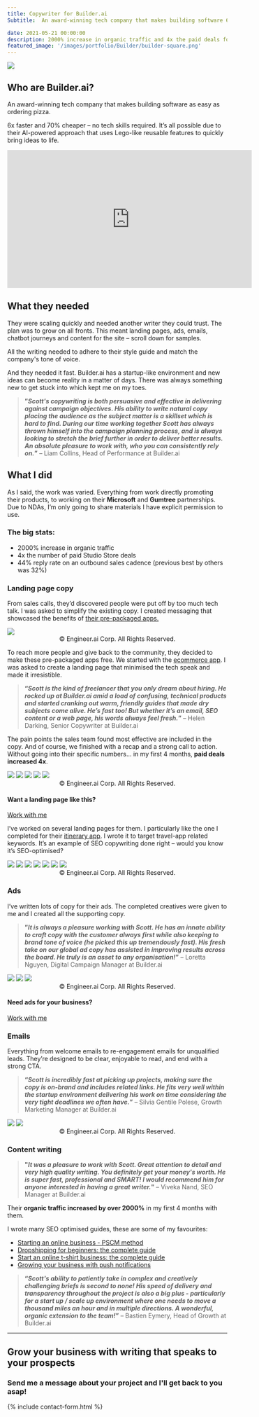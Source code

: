 ```yaml
---
title: Copywriter for Builder.ai
Subtitle:  An award-winning tech company that makes building software 6x faster and 70% cheaper

date: 2021-05-21 00:00:00
description: 2000% increase in organic traffic and 4x the paid deals for this award-winning tech company. I wrote landing pages, ads, email sequences, chatbot journeys, and content. 
featured_image: '/images/portfolio/Builder/builder-square.png'
---
```


![](/images/portfolio/Builder/builder-landscape.png)
## Who are Builder.ai?
An award-winning tech company that makes building software as easy as ordering pizza. 

6x faster and 70% cheaper – no tech skills required. It’s all possible due to their AI-powered approach that uses Lego-like reusable features to quickly bring ideas to life.

<iframe width="560" height="315" src="https://www.youtube.com/embed/Zn70RM1RSxk" title="YouTube video player" frameborder="0" allow="accelerometer; autoplay; clipboard-write; encrypted-media; gyroscope; picture-in-picture" allowfullscreen></iframe>

## What they needed
They were scaling quickly and needed another writer they could trust. The plan was to grow on all fronts. This meant landing pages, ads, emails, chatbot journeys and content for the site – scroll down for samples.

All the writing needed to adhere to their style guide and match the company's tone of voice. 

And they needed it fast. Builder.ai has a startup-like environment and new ideas can become reality in a matter of days. There was always something new to get stuck into which kept me on my toes.


>**”*Scott's copywriting is both persuasive and effective in delivering against campaign objectives. His ability to write natural copy placing the audience as the subject matter is a skillset which is hard to find. During our time working together Scott has always thrown himself into the campaign planning process, and is always looking to stretch the brief further in order to deliver better results. An absolute pleasure to work with, who you can consistently rely on.*”** – Liam Collins, Head of Performance at Builder.ai

## What I did 
As I said, the work was varied. Everything from work directly promoting their products, to working on their **Microsoft** and **Gumtree** partnerships. Due to NDAs, I’m only going to share materials I have explicit permission to use.

### The big stats:
* 2000% increase in organic traffic
* 4x the number of paid Studio Store deals
* 44% reply rate on an outbound sales cadence (previous best by others was 32%)

### Landing page copy
From sales calls, they’d discovered people were put off by too much tech talk. I was asked to simplify the existing copy. I created messaging that showcased the benefits of [their pre-packaged apps.](https://www.builder.ai/studio-store)

<div class="gallery" data-columns="1">
<img src="/images/portfolio/Builder/Studio_Store.jpg">
</div>
<center>© Engineer.ai Corp. All Rights Reserved.</center>


To reach more people and give back to the community, they decided to make these pre-packaged apps free. We started with the [ecommerce app](https://www.builder.ai/studio-store/free-ecommerce-app). I was asked to create a landing page that minimised the tech speak and made it irresistible.

> **“*Scott is the kind of freelancer that you only dream about hiring. He rocked up at Builder.ai amid a load of confusing, technical products and started cranking out warm, friendly guides that made dry subjects come alive. He’s fast too! But whether it’s an email, SEO content or a web page, his words always feel fresh.*”** – Helen Darking, Senior Copywriter at Builder.ai

The pain points the sales team found most effective are included in the copy. And of course, we finished with a recap and a strong call to action. Without going into their specific numbers... in my first 4 months, **paid deals increased 4x**.

<div class="gallery" data-columns="1">
    <img src="/images/portfolio/Builder/ecom.jpg">
    <img src="/images/portfolio/Builder/without_a_finger.jpg">
    <img src="/images/portfolio/Builder/no_cut_of_sales.jpg">
    <img src="/images/portfolio/Builder/valuable_data.jpg">
    <img src="/images/portfolio/Builder/get_online_cta.jpg">
</div>
<center>© Engineer.ai Corp. All Rights Reserved.</center>

#### Want a landing page like this?
<a href="https://scott-oneill.co.uk/contact" class="button button--large">Work with me</a>

I’ve worked on several landing pages for them. I particularly like the one I completed for their [itinerary app](https://www.builder.ai/app-builder/itinerary-app). I wrote it to target travel-app related keywords. It’s an example of SEO copywriting done right – would you know it’s SEO-optimised?

<div class="gallery" data-columns="1">
    <img src="/images/portfolio/Builder/itinerary_hero.jpg">
    <img src="/images/portfolio/Builder/itinerary_fast.jpg">
    <img src="/images/portfolio/Builder/itinerary_monetise.jpg">
    <img src="/images/portfolio/Builder/itinerary_tracking.jpg">
    <img src="/images/portfolio/Builder/itinerary_why_1.jpg">
    <img src="/images/portfolio/Builder/itinerary_why_2.jpg">
    <img src="/images/portfolio/Builder/itinerary_why_3.jpg">
</div>
<center>© Engineer.ai Corp. All Rights Reserved.</center>

### Ads
I’ve written lots of copy for their ads. The completed creatives were given to me and I created all the supporting copy.

>**”*It is always a pleasure working with Scott. He has an innate ability to craft copy with the customer always first while also keeping to brand tone of voice (he picked this up tremendously fast). His fresh take on our global ad copy has assisted in improving results across the board. He truly is an asset to any organisation!*”** – Loretta Nguyen, Digital Campaign Manager at Builder.ai

<div class="gallery" data-columns="3">
    <img src="/images/portfolio/Builder/FB_1.png">
    <img src="/images/portfolio/Builder/FB_2.png">
    <img src="/images/portfolio/Builder/FB_3.png">
</div>
<center>© Engineer.ai Corp. All Rights Reserved.</center>

#### Need ads for your business?
<a href="https://scott-oneill.co.uk/contact" class="button button--large">Work with me</a>


### Emails
Everything from welcome emails to re-engagement emails for unqualified leads. They’re designed to be clear, enjoyable to read, and end with a strong CTA.

>**“*Scott is incredibly fast at picking up projects, making sure the copy is on-brand and includes related links. He fits very well within the startup environment delivering his work on time considering the very tight deadlines we often have.*”** – Silvia Gentile Polese, Growth Marketing Manager at Builder.ai

<div class="gallery" data-columns="2">
    <img src="/images/portfolio/Builder/not_qualified_just_exploring.png">
    <img src="/images/portfolio/Builder/welcome_email.png">
</div>
<center>© Engineer.ai Corp. All Rights Reserved.</center>

### Content writing
>**"*It was a pleasure to work with Scott. Great attention to detail and very high quality writing. You definitely get your money's worth. He is super fast, professional and SMART! I would recommend him for anyone interested in having a great writer.*"** – Viveka Nand, SEO Manager at Builder.ai

Their **organic traffic increased by over 2000%** in my first 4 months with them.
 
 I wrote many SEO optimised guides, these are some of my favourites:

* [Starting an online business - PSCM method](https://www.builder.ai/guides/starting-an-online-business)
* [Dropshipping for beginners: the complete guide](https://www.builder.ai/guides/dropshipping-guide)
* [Start an online t-shirt business: the complete guide](https://www.builder.ai/guides/start-online-t-shirt-business)
* [Growing your business with push notifications](https://www.builder.ai/guides/push-notifications)

>**“*Scott's ability to patiently take in complex and creatively challenging briefs is second to none! His speed of delivery and transparency throughout the project is also a big plus - particularly for a start up / scale up environment where one needs to move a thousand miles an hour and in multiple directions. A wonderful, organic extension to the team!*”** – Bastien Eymery, Head of Growth at Builder.ai

---
## Grow your business with writing that speaks to your prospects
### Send me a message about your project and I'll get back to you asap!
{% include contact-form.html %}





